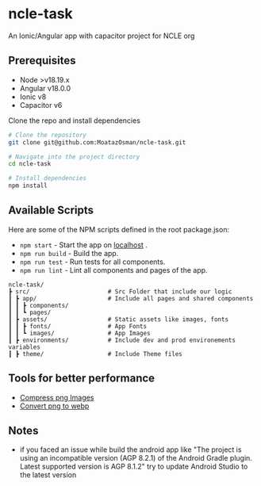 # ncle-task

An Ionic/Angular app with capacitor project for NCLE org

## Prerequisites

- Node >v18.19.x
- Angular v18.0.0
- Ionic v8
- Capacitor v6

Clone the repo and install dependencies

```bash
# Clone the repository
git clone git@github.com:MoatazOsman/ncle-task.git

# Navigate into the project directory
cd ncle-task

# Install dependencies
npm install
```

## Available Scripts

Here are some of the NPM scripts defined in the root package.json:

- `npm start` - Start the app on [localhost](http://localhost:4200) .
- `npm run build` - Build the app.
- `npm run test` - Run tests for all components.
- `npm run lint` - Lint all components and pages of the app.

```plaintext
ncle-task/
┣ src/                      # Src Folder that include our logic
┃ ┣ app/                    # Include all pages and shared components
┃ ┃ ┣ components/        
┃ ┃ ┗ pages/
┃ ┣ assets/                 # Static assets like images, fonts
┃ ┃ ┣ fonts/                # App Fonts
┃ ┃ ┗ images/               # App Images
┃ ┣ environments/           # Include dev and prod environements variables
┃ ┣ theme/                  # Include Theme files
```

## Tools for better performance

- [Compress png Images](https://compresspng.com)
- [Convert png to webp](https://www.shutterstock.com/image-converter/png-to-webp)

## Notes

- if you faced an issue while build the android app like "The project is using an incompatible version (AGP 8.2.1) of
  the Android Gradle plugin. Latest supported version is AGP 8.1.2"
  try to update Android Studio to the latest version
